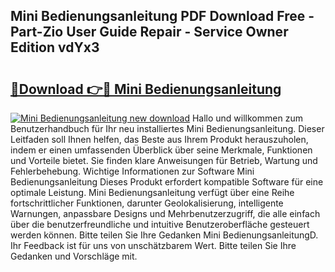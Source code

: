 ## Mini Bedienungsanleitung PDF Download Free - Part-Zio User Guide Repair - Service Owner Edition vdYx3

# <h2><a href="http://df4i0hg.blite.top/?on=Mini+Bedienungsanleitung">🔗Download 👉🔴 Mini Bedienungsanleitung</a></h2>

[![Mini Bedienungsanleitung new download](https://i.imgur.com/lujVjoI.png)](http://df4i0hg.blite.top/?on=Mini+Bedienungsanleitung)
Hallo und willkommen zum Benutzerhandbuch für Ihr neu installiertes Mini Bedienungsanleitung. Dieser Leitfaden soll Ihnen helfen, das Beste aus Ihrem Produkt herauszuholen, indem er einen umfassenden Überblick über seine Merkmale, Funktionen und Vorteile bietet. Sie finden klare Anweisungen für Betrieb, Wartung und Fehlerbehebung. Wichtige Informationen zur Software Mini Bedienungsanleitung Dieses Produkt erfordert kompatible Software für eine optimale Leistung. Mini Bedienungsanleitung verfügt über eine Reihe fortschrittlicher Funktionen, darunter Geolokalisierung, intelligente Warnungen, anpassbare Designs und Mehrbenutzerzugriff, die alle einfach über die benutzerfreundliche und intuitive Benutzeroberfläche gesteuert werden können. Bitte teilen Sie Ihre Gedanken Mini BedienungsanleitungD. Ihr Feedback ist für uns von unschätzbarem Wert. Bitte teilen Sie Ihre Gedanken und Vorschläge mit.
